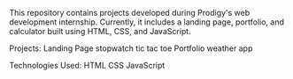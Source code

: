 This repository contains projects developed during Prodigy's web development internship. Currently, it includes a landing page, portfolio, and calculator built using HTML, CSS, and JavaScript.

Projects:
Landing Page
stopwatch
tic tac toe
Portfolio
weather app




Technologies Used:
HTML
CSS
JavaScript
